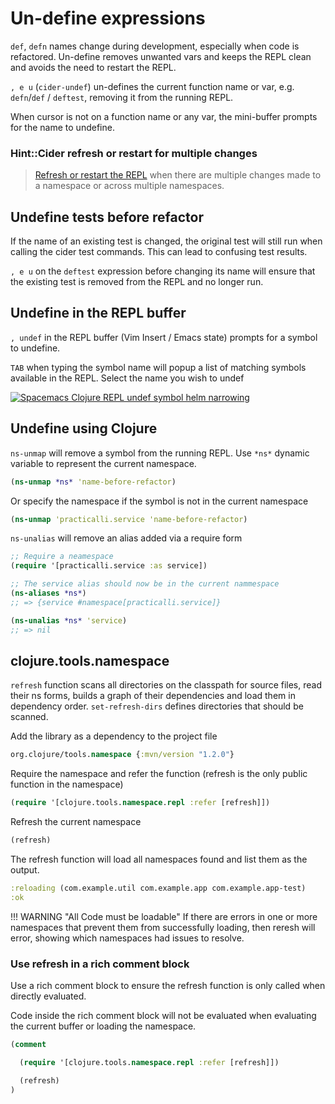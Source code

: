 # Un-define expressions

`def`, `defn` names change during development, especially when code is refactored.  Un-define removes unwanted vars and keeps the REPL clean and avoids the need to restart the REPL.

`, e u`  (`cider-undef`) un-defines the current function name or var, e.g. `defn`/`def` / `deftest`, removing it from the running REPL.

When cursor is not on a function name or any var, the mini-buffer prompts for the name to undefine.

### Hint::Cider refresh or restart for multiple changes
> [Refresh or restart the REPL](https://practical.li/spacemacs/clojure-repl/refresh-restart-repl.html) when there are multiple changes made to a namespace or across multiple namespaces.


## Undefine tests before refactor

If the name of an existing test is changed, the original test will still run when calling the cider test commands.  This can lead to confusing test results.

`, e u` on the `deftest` expression before changing its name will ensure that the existing test is removed from the REPL and no longer run.


## Undefine in the REPL buffer

`, undef` in the REPL buffer (Vim Insert / Emacs state) prompts for a symbol to undefine.

`TAB` when typing the symbol name will popup a list of matching symbols available in the REPL.  Select the name you wish to undef

[![Spacemacs Clojure REPL undef symbol helm narrowing](/images/spacemacs-clojure-repl-undef-symbol-helm-narrowing.png)](/images/spacemacs-clojure-repl-undef-symbol-helm-narrowing.png)


## Undefine using Clojure

`ns-unmap` will remove a symbol from the running REPL.  Use `*ns*` dynamic variable to represent the current namespace.

```clojure
(ns-unmap *ns* 'name-before-refactor)
```

Or specify the namespace if the symbol is not in the current namespace

```clojure
(ns-unmap 'practicalli.service 'name-before-refactor)
```

`ns-unalias` will remove an alias added via a require form

```clojure
;; Require a neamespace
(require '[practicalli.service :as service])

;; The service alias should now be in the current nammespace
(ns-aliases *ns*)
;; => {service #namespace[practicalli.service]}

(ns-unalias *ns* 'service)
;; => nil
```

## clojure.tools.namespace

`refresh` function scans all directories on the classpath for source files, read their ns forms, builds a graph of their dependencies and load them in dependency order. `set-refresh-dirs` defines directories that should be scanned.

Add the library as a dependency to the project file

```clojure
org.clojure/tools.namespace {:mvn/version "1.2.0"}
```

Require the namespace and refer the function (refresh is the only public function in the namespace)

```clojure
(require '[clojure.tools.namespace.repl :refer [refresh]])
```

Refresh the current namespace

```clojure
(refresh)
```

The refresh function will load all namespaces found and list them as the output.

```clojure
:reloading (com.example.util com.example.app com.example.app-test)
:ok
```

!!! WARNING "All Code must be loadable"
    If there are errors in one or more namespaces that prevent them from successfully loading, then reresh will error, showing which namespaces had issues to resolve.


### Use refresh in a rich comment block

Use a rich comment block to ensure the refresh function is only called when directly evaluated.

Code inside the rich comment block will not be evaluated when evaluating the current buffer or loading the namespace.

```clojure
(comment

  (require '[clojure.tools.namespace.repl :refer [refresh]])

  (refresh)
)
```
